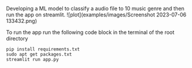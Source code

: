 Developing a ML model to classify a audio file to 10 music genre and then run the app on streamlit.
![plot](examples/images/Screenshot 2023-07-06 133432.png)

To run the app run the following code block in the terminal of the root directory
```
pip install requirements.txt
sudo apt get packages.txt
streamlit run app.py
```



